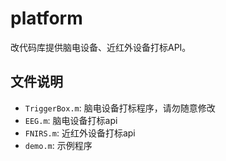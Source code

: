 # platform

改代码库提供脑电设备、近红外设备打标API。

## 文件说明
*  `TriggerBox.m`: 脑电设备打标程序，请勿随意修改
*  `EEG.m`: 脑电设备打标api
*  `FNIRS.m`: 近红外设备打标api
*  `demo.m`: 示例程序
